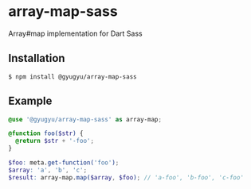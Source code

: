 # array-map-sass
Array#map implementation for Dart Sass

## Installation

```
$ npm install @gyugyu/array-map-sass
```

## Example

```scss
@use '@gyugyu/array-map-sass' as array-map;

@function foo($str) {
  @return $str + '-foo';
}

$foo: meta.get-function('foo');
$array: 'a', 'b', 'c';
$result: array-map.map($array, $foo); // 'a-foo', 'b-foo', 'c-foo'
```
